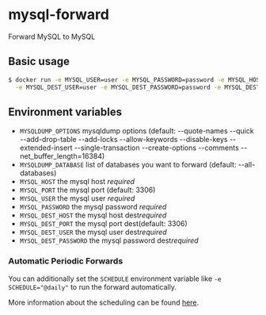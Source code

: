 # mysql-forward

Forward MySQL to MySQL

## Basic usage

```sh
$ docker run -e MYSQL_USER=user -e MYSQL_PASSWORD=password -e MYSQL_HOST=localhost \
  -e MYSQL_DEST_USER=user -e MYSQL_DEST_PASSWORD=password -e MYSQL_DEST_HOST=localhost amirabbas8/mysql-forward
```

## Environment variables

- `MYSQLDUMP_OPTIONS` mysqldump options (default: --quote-names --quick --add-drop-table --add-locks --allow-keywords --disable-keys --extended-insert --single-transaction --create-options --comments --net_buffer_length=16384)
- `MYSQLDUMP_DATABASE` list of databases you want to forward (default: --all-databases)
- `MYSQL_HOST` the mysql host *required*
- `MYSQL_PORT` the mysql port (default: 3306)
- `MYSQL_USER` the mysql user *required*
- `MYSQL_PASSWORD` the mysql password *required*
- `MYSQL_DEST_HOST` the mysql host dest*required*
- `MYSQL_DEST_PORT` the mysql port dest(default: 3306)
- `MYSQL_DEST_USER` the mysql user dest*required*
- `MYSQL_DEST_PASSWORD` the mysql password dest*required*

### Automatic Periodic Forwards

You can additionally set the `SCHEDULE` environment variable like `-e SCHEDULE="@daily"` to run the forward automatically.

More information about the scheduling can be found [here](http://godoc.org/github.com/robfig/cron#hdr-Predefined_schedules).
